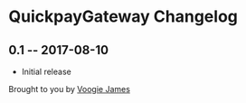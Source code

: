 # QuickpayGateway Changelog

## 0.1 -- 2017-08-10

* Initial release

Brought to you by [Voogie James](https://github.com/voogieJames)
